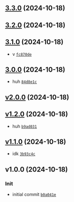## [3.3.0](https://github.com/Norviah/test/compare/3.2.0...3.3.0) (2024-10-18)

## [3.2.0](https://github.com/Norviah/test/compare/3.1.0...3.2.0) (2024-10-18)

## [3.1.0](https://github.com/Norviah/test/compare/3.0.0...3.1.0) (2024-10-18)

- v <code>[fc870de](https://github.com/Norviah/test/commit/fc870de6a1697b8175a5d25b3910713b05f44ae2)</code>

## [3.0.0](https://github.com/Norviah/test/compare/v2.0.0...3.0.0) (2024-10-18)

- huh <code>[84d8e1c](https://github.com/Norviah/test/commit/84d8e1c19613e8940a4307956a0961afaaa1bfc8)</code>

## [v2.0.0](https://github.com/Norviah/test/compare/v1.2.0...v2.0.0) (2024-10-18)

## [v1.2.0](https://github.com/Norviah/test/compare/v1.1.0...v1.2.0) (2024-10-18)

- huh <code>[b9ad031](https://github.com/Norviah/test/commit/b9ad0318044d29caebeb780ed033f3b86fac969b)</code>

## [v1.1.0](https://github.com/Norviah/test/compare/v1.0.0...v1.1.0) (2024-10-18)

- idk <code>[3b93c4c](https://github.com/Norviah/test/commit/3b93c4c75cac6f7226202122b9a16598e4506d84)</code>

## v1.0.0 (2024-10-18)

### Init

- initial commit <code>[b0a041e](https://github.com/Norviah/test/commit/b0a041ecc73d0cc7078632da6f18e357c578ba5f)</code>